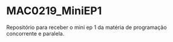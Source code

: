 # MAC0219_MiniEP1
Repositório para receber o mini ep 1 da matéria de programação concorrente e paralela.
